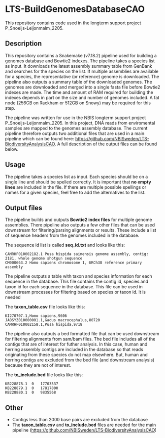 # LTS-BuildGenomesDatabaseCAO

This repository contains code used in the longterm support project P_Snoeijs-Leijonmalm_2205.

## Description

This repository contains a Snakemake (v7.18.2) pipeline used for building a genomes database and Bowtie2 indexes. The pipeline takes a species list as input. It downloads the latest assembly summary table from GenBank and searches for the species on the list. If multiple assemblies are available for a species, the representative (or reference) genome is downloaded. The pipeline also outputs a summary table of the downloaded genomes. The genomes are downloaded and merged into a single fasta file before Bowtie2 indexes are made. The time and amount of RAM required for building the indexes depends in part on the size and number of genomes included. A fat node (256GB on Rackham or 512GB on Snowy) may be required for this step. 

The pipeline was written for use in the NBIS longterm support project P_Snoeijs-Leijonmalm_2205. In this project, DNA reads from enviromental samples are mapped to the genomes assembly database. The current pipeline therefore outputs two additional files that are used in a main pipeline which can be found here: https://github.com/NBISweden/LTS-BiodiversityAnalysisCAO. A full description of the output files can be found below.

## Usage
The pipeline takes a species list as input. Each species should be on a single line and should be spelled correctly. It is important that **no empty lines** are included in the file. If there are multiple possible spellings or names for a given species, feel free to add the alternatives to the list.

## Output files
The pipeline builds and outputs **Bowtie2 index files** for multiple genome assemblies. There pipeline also outputs a few other files that can be used downstream for filtering/parsing alignments or results. These include a list of sequence headers from the genomes included in the database.

The sequence id list is called **seq_id.txt** and looks like this:
```
CAMRHF010002182.1 Pusa hispida saimensis genome assembly, contig: 2181, whole genome shotgun sequence
CM000663.2 Homo sapiens chromosome 1, GRCh38 reference primary assembly
```

The pipeline outputs a table with taxon and species information for each sequence in the database. This file contains the contig id, species and taxon id for each sequence in the database. This file can be used in downstream processes for filtering based on species or taxon id. It is needed

The **taxon_table.csv** file looks like this: 
```
KI270707.1,Homo sapiens,9606
JAOSYZ010000001.1,Gadus macrocephalus,80720
CAMRHF010002158.1,Pusa hispida,9718
```

The pipeline also outputs a bed formatted file that can be used downstream for filtering alignments from sam/bam files. The bed file includes all of the contigs that are of interest for futher analysis. In this case, human and herring assembly contigs are included in the database so that reads originating from these species do not map elsewhere. But, human and herring contigs are excluded from the bed file (and downstream analysis) because they are not of interest.

The **to_include.bed** file looks like this:
```
KB228878.1	0	17703537
KB228879.1	0	17817800
KB228880.1	0	9835568
```

## Other
- Contigs less than 2000 base pairs are excluded from the database
- The **taxon_table.csv** and **to_include.bed** files are needed for the main pipeline (https://github.com/NBISweden/LTS-BiodiversityAnalysisCAO) 
